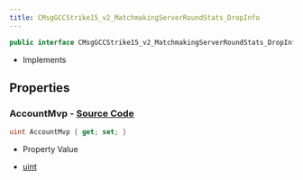 ```yaml
---
title: CMsgGCCStrike15_v2_MatchmakingServerRoundStats_DropInfo
---
```


```csharp
public interface CMsgGCCStrike15_v2_MatchmakingServerRoundStats_DropInfo : ITypedProtobuf<CMsgGCCStrike15_v2_MatchmakingServerRoundStats_DropInfo>, INativeHandle
```

- Implements

## Properties

### **AccountMvp** - [Source Code](https://github.com/swiftly-solution/swiftlys2/blob/main/managed/src/SwiftlyS2.Generated/Protobufs/Interfaces/CMsgGCCStrike15_v2_MatchmakingServerRoundStats_DropInfo.cs#L13)

```csharp
uint AccountMvp { get; set; }
```

- Property Value

- [uint](https://learn.microsoft.com/dotnet/api/system.uint32)

